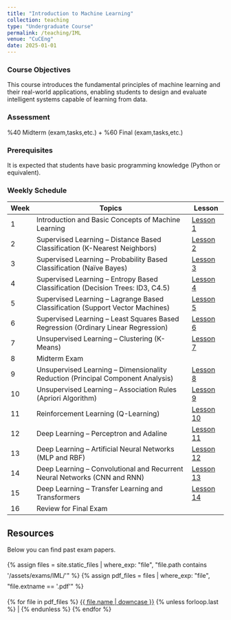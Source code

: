 ```yaml
---
title: "Introduction to Machine Learning"
collection: teaching
type: "Undergraduate Course"
permalink: /teaching/IML
venue: "CuCEng"
date: 2025-01-01
---
```


### Course Objectives
This course introduces the fundamental principles of machine learning and their real-world applications, enabling students to design and evaluate intelligent systems capable of learning from data.

### Assessment
%40 Midterm (exam,tasks,etc.) + %60 Final (exam,tasks,etc.)

### Prerequisites
It is expected that students have basic programming knowledge (Python or equivalent).

### Weekly Schedule

| Week | Topics | Lesson |
|------|---------|--------|
| 1 | Introduction and Basic Concepts of Machine Learning | [Lesson 1](https://youtube.com/playlist?list=PLZ6aye2WITFSSIT_2FuVPLOx2JvTESDPy&si=3fESd05ARhDfsXjG) |
| 2 | Supervised Learning – Distance Based Classification (K-Nearest Neighbors) | [Lesson 2](https://youtube.com/playlist?list=PLZ6aye2WITFSSIT_2FuVPLOx2JvTESDPy&si=3fESd05ARhDfsXjG) |
| 3 | Supervised Learning – Probability Based Classification (Naïve Bayes) | [Lesson 3](https://youtube.com/playlist?list=PLZ6aye2WITFSSIT_2FuVPLOx2JvTESDPy&si=3fESd05ARhDfsXjG) |
| 4 | Supervised Learning – Entropy Based Classification (Decision Trees: ID3, C4.5) | [Lesson 4](https://youtube.com/playlist?list=PLZ6aye2WITFSSIT_2FuVPLOx2JvTESDPy&si=3fESd05ARhDfsXjG) |
| 5 | Supervised Learning – Lagrange Based Classification (Support Vector Machines) | [Lesson 5](https://youtube.com/playlist?list=PLZ6aye2WITFSSIT_2FuVPLOx2JvTESDPy&si=3fESd05ARhDfsXjG) |
| 6 | Supervised Learning – Least Squares Based Regression (Ordinary Linear Regression) | [Lesson 6](https://youtube.com/playlist?list=PLZ6aye2WITFSSIT_2FuVPLOx2JvTESDPy&si=3fESd05ARhDfsXjG) |
| 7 | Unsupervised Learning – Clustering (K-Means) | [Lesson 7](https://youtube.com/playlist?list=PLZ6aye2WITFSSIT_2FuVPLOx2JvTESDPy&si=3fESd05ARhDfsXjG) |
| 8 | Midterm Exam |  |
| 9 | Unsupervised Learning – Dimensionality Reduction (Principal Component Analysis) | [Lesson 8](https://youtube.com/playlist?list=PLZ6aye2WITFSSIT_2FuVPLOx2JvTESDPy&si=3fESd05ARhDfsXjG) |
| 10 | Unsupervised Learning – Association Rules (Apriori Algorithm) | [Lesson 9](https://youtube.com/playlist?list=PLZ6aye2WITFSSIT_2FuVPLOx2JvTESDPy&si=3fESd05ARhDfsXjG) |
| 11 | Reinforcement Learning (Q-Learning) | [Lesson 10](https://youtube.com/playlist?list=PLZ6aye2WITFSSIT_2FuVPLOx2JvTESDPy&si=3fESd05ARhDfsXjG) |
| 12 | Deep Learning – Perceptron and Adaline | [Lesson 11](https://youtube.com/playlist?list=PLZ6aye2WITFSSIT_2FuVPLOx2JvTESDPy&si=3fESd05ARhDfsXjG) |
| 13 | Deep Learning – Artificial Neural Networks (MLP and RBF) | [Lesson 12](https://youtube.com/playlist?list=PLZ6aye2WITFSSIT_2FuVPLOx2JvTESDPy&si=3fESd05ARhDfsXjG) |
| 14 | Deep Learning – Convolutional and Recurrent Neural Networks (CNN and RNN) | [Lesson 13](https://youtube.com/playlist?list=PLZ6aye2WITFSSIT_2FuVPLOx2JvTESDPy&si=3fESd05ARhDfsXjG) |
| 15 | Deep Learning – Transfer Learning and Transformers | [Lesson 14](https://youtube.com/playlist?list=PLZ6aye2WITFSSIT_2FuVPLOx2JvTESDPy&si=3fESd05ARhDfsXjG) |
| 16 | Review for Final Exam |  |

## Resources
Below you can find past exam papers.
<p style="line-height: 1.8;">
  {% assign files = site.static_files | where_exp: "file", "file.path contains '/assets/exams/IML/'" %}
  {% assign pdf_files = files | where_exp: "file", "file.extname == '.pdf'" %}

  {% for file in pdf_files %}
    <a href="{{ file.path | relative_url }}">{{ file.name | downcase }}</a>
    {% unless forloop.last %} | {% endunless %}
  {% endfor %}
</p>
